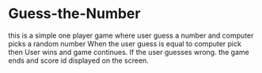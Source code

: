 # Guess-the-Number

this is a simple one player game where user guess a number and computer picks a random number
When the user guess is equal to computer pick then User wins and game continues.
If the user guesses wrong. the game ends and score id displayed on the screen.
